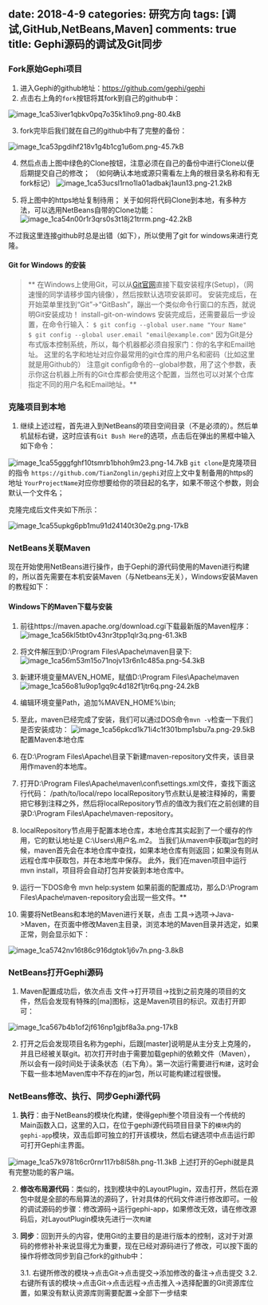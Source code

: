 ﻿date: 2018-4-9
categories: 研究方向
tags: [调试,GitHub,NetBeans,Maven]
comments: true
title: Gephi源码的调试及Git同步
---

### Fork原始Gephi项目

1. 进入Gephi的github地址：https://github.com/gephi/gephi
2. 点击右上角的`fork`按钮将其fork到自己的github中：

 ![image_1ca53iver1qbkv0pq7o35k1iho9.png-80.4kB][1]

3. fork完毕后我们就在自己的github中有了完整的备份：
 
 ![image_1ca53pgdihf218v1g4b1cg1u6om.png-45.7kB][2]

4. 然后点击上图中绿色的Clone按钮，注意必须在自己的备份中进行Clone以便后期提交自己的修改；
（如何确认本地或源只需看左上角的根目录名称和有无fork标记）
![image_1ca53ucsl1rno1la01adbakj1aun13.png-21.2kB][3]

5. 将上图中的https地址复制待用；
关于如何将代码Clone到本地，有多种方法，可以选用NetBeans自带的Clone功能：
![image_1ca54n00r1r3qrs0s3t18j21trrm.png-42.2kB][4]

 不过我这里连接github时总是出错（如下），所以使用了git for windows来进行克隆。

#### Git for Windows 的安装
> **
在Windows上使用Git，可以从[Git官网](https://git-scm.com/download/win)直接下载安装程序(Setup)，（网速慢的同学请移步国内镜像），然后按默认选项安装即可。
安装完成后，在开始菜单里找到“Git”->“GitBash”，蹦出一个类似命令行窗口的东西，就说明Git安装成功！
install-git-on-windows
安装完成后，还需要最后一步设置，在命令行输入：
`$ git config --global user.name "Your Name"`       
`$ git config --global user.email "email@example.com"`
因为Git是分布式版本控制系统，所以，每个机器都必须自报家门：你的名字和Email地址。
这里的名字和地址对应你最常用的git仓库的用户名和密码（比如这里就是用Github的）
注意git config命令的--global参数，用了这个参数，表示你这台机器上所有的Git仓库都会使用这个配置，当然也可以对某个仓库指定不同的用户名和Email地址。**

### 克隆项目到本地

1. 继续上述过程，首先进入到NetBeans的项目空间目录（不是必须的）。然后单机鼠标右键，这时应该有`Git Bush Here`的选项，点击后在弹出的黑框中输入如下命令：
 
 ![image_1ca55gggfghf10tsmrb1bhoh9m23.png-14.7kB][5]
`git clone`是克隆项目的指令
`https://github.com/TianZonglin/gephi`对应上文中复制备用的https的地址
`YourProjectName`对应你想要给你的项目起的名字，如果不带这个参数，则会默认一个文件名；

 克隆完成后文件夹如下所示：

 ![image_1ca55upkg6pb1mu91d24140t30e2g.png-17kB][6]

### NetBeans关联Maven

现在开始使用NetBeans进行操作，由于Gephi的源代码使用的Maven进行构建的，所以首先需要在本机安装Maven（与Netbeans无关），Windows安装Maven的教程如下：

#### Windows下的Maven下载与安装
> 
1. 前往https://maven.apache.org/download.cgi下载最新版的Maven程序：
![image_1ca56kl5tbt0v43nr3tpp1qlr3q.png-61.3kB][7]
2. 将文件解压到D:\Program Files\Apache\maven目录下:
![image_1ca56m53m15o71nojv13r6n1c485a.png-54.3kB][8]
3. 新建环境变量MAVEN_HOME，赋值D:\Program Files\Apache\maven
![image_1ca56o81u9op1gq9c4d182f1jtr6q.png-24.2kB][9]
4. 编辑环境变量Path，追加%MAVEN_HOME%\bin\;
5. 至此，maven已经完成了安装，我们可以通过DOS命令`mvn -v`检查一下我们是否安装成功：
![image_1ca56pkcd1k71i4c1f301bmp1sbu7a.png-29.5kB][10]
配置Maven本地仓库
1. 在D:\Program Files\Apache\目录下新建maven-repository文件夹，该目录用作maven的本地库。
2. 打开D:\Program Files\Apache\maven\conf\settings.xml文件，查找下面这行代码：
<localRepository>/path/to/local/repo</localRepository>
localRepository节点默认是被注释掉的，需要把它移到注释之外，然后将localRepository节点的值改为我们在之前创建的目录D:\Program Files\Apache\maven-repository。
3. localRepository节点用于配置本地仓库，本地仓库其实起到了一个缓存的作用，它的默认地址是 C:\Users\用户名.m2。
当我们从maven中获取jar包的时候，maven首先会在本地仓库中查找，如果本地仓库有则返回；如果没有则从远程仓库中获取包，并在本地库中保存。
此外，我们在maven项目中运行mvn install，项目将会自动打包并安装到本地仓库中。
4. 运行一下DOS命令
mvn help:system
如果前面的配置成功，那么D:\Program Files\Apache\maven-repository会出现一些文件。**

1. 需要将NetBeans和本地的Maven进行关联，点击 工具->选项->Java->Maven，在页面中修改Maven主目录，浏览本地的Maven目录并选定，如果正常，则会显示如下：
 
 ![image_1ca5742nv16t86c916dgtok1j6v7n.png-3.8kB][11]

### NetBeans打开Gephi源码

1. Maven配置成功后，依次点击 文件->打开项目->找到之前克隆的项目的文件，然后会发现有特殊的[ma]图标，这是Maven项目的标识。双击打开即可：

 ![image_1ca567b4b1of2jf616np1gjbf8a3a.png-17kB][12]

2. 打开之后会发现项目名称为gephi，后跟[master]说明是从主分支上克隆的，并且已经被关联git。初次打开时由于需要加载gephi的依赖文件（Maven），所以会有一段时间处于读条状态（右下角）。第一次运行需要进行`构建`，这时会下载一些本地Maven库中不存在的jar包，所以可能构建过程很慢。

 

### NetBeans修改、执行、同步Gephi源代码

1. **执行**：由于NetBeans的模块化构建，使得gephi整个项目没有一个传统的Main函数入口，这里的入口，在位于gephi源代码项目目录下的`模块`内的`gephi-app`模块，双击后即可独立的打开该模块，然后右键选项中点击运行即可打开Gephi主界面。 

 ![image_1ca57k9781t6cr0rnr117rb8l58h.png-11.3kB][14]
上述打开的Gephi就是具有完整功能的客户端。

2. **修改布局源代码**：类似的，找到模块中的LayoutPlugin，双击打开，然后在源包中就是全部的布局算法的源码了，针对具体的代码文件进行修改即可。一般的调试源码的步骤：修改源码->运行gephi-app，如果修改无效，请在修改源码后，对LayoutPlugin模块先进行一次`构建`

3. **同步**：回到开头的内容，使用Git的主要目的是进行版本的控制，这对于对源码的修修补补来说显得尤为重要，现在已经对源码进行了修改，可以按下面的操作将修改同步到自己fork的github中：

    3.1. 右键所修改的模块->点击Git->点击提交->添加修改的备注->点击提交
    3.2. 右键所有该的模块->点击Git->点击远程->点击推入->选择配置的Git资源库位置，如果没有默认资源库则需要配置->全部下一步结束
 



  [1]: http://static.zybuluo.com/EVA001/gfmt9a95dfv8qg33byea73ep/image_1ca53iver1qbkv0pq7o35k1iho9.png
  [2]: http://static.zybuluo.com/EVA001/tcf653nl9fqcoclvrbelovql/image_1ca53pgdihf218v1g4b1cg1u6om.png
  [3]: http://static.zybuluo.com/EVA001/jnoaud3zbf5rgwhrmvy5s5qf/image_1ca53ucsl1rno1la01adbakj1aun13.png
  [4]: http://static.zybuluo.com/EVA001/ajd76lk0tcoeb7qmgt2okiku/image_1ca54n00r1r3qrs0s3t18j21trrm.png
  [5]: http://static.zybuluo.com/EVA001/8od95l7gjv4cqwfr4wjjnpdd/image_1ca55gggfghf10tsmrb1bhoh9m23.png
  [6]: http://static.zybuluo.com/EVA001/1joayhklxk98jj9j9lhfp7qf/image_1ca55upkg6pb1mu91d24140t30e2g.png
  [7]: http://static.zybuluo.com/EVA001/otn5pel8ffw03kpcywfx9rgk/image_1ca56kl5tbt0v43nr3tpp1qlr3q.png
  [8]: http://static.zybuluo.com/EVA001/2qwjzfoardbmhwn3yc08nqoc/image_1ca56m53m15o71nojv13r6n1c485a.png
  [9]: http://static.zybuluo.com/EVA001/vo3yt39e2vcivho8yg4kscnq/image_1ca56o81u9op1gq9c4d182f1jtr6q.png
  [10]: http://static.zybuluo.com/EVA001/g01uktu4nkufjf7ixlgzani7/image_1ca56pkcd1k71i4c1f301bmp1sbu7a.png
  [11]: http://static.zybuluo.com/EVA001/wxorsl1svi5bs6busd4cbqml/image_1ca5742nv16t86c916dgtok1j6v7n.png
  [12]: http://static.zybuluo.com/EVA001/9bv7csd28dlfuaf20xr8la7i/image_1ca567b4b1of2jf616np1gjbf8a3a.png
  [13]: http://static.zybuluo.com/EVA001/b60ytqd2imvfkn1aqgd3kjk0/image_1ca57hh6416c61823m8645bvo84.png
  [14]: http://static.zybuluo.com/EVA001/m3twn85p2pefrs1hgq6xhs0j/image_1ca57k9781t6cr0rnr117rb8l58h.png
  